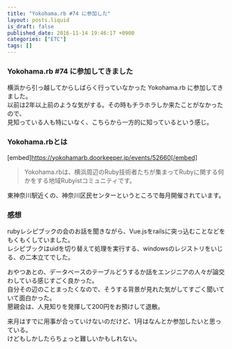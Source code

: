 ```yaml
---
title: "Yokohama.rb #74 に参加した"
layout: posts.liquid
is_draft: false
published_date: 2016-11-14 19:46:17 +0900
categories: ["ETC"]
tags: []
---
```


### Yokohama.rb #74 に参加してきました
横浜から引っ越してからしばらく行っていなかった Yokohama.rb に参加してきました。  
以前は2年以上前のような気がする。その時もチラホラしか来たことがなかったので、  
見知っている人も特にいなく、こちらから一方的に知っているという感じ。

### Yokohama.rbとは
[embed]https://yokohamarb.doorkeeper.jp/events/52660[/embed]

> Yokohama.rbは、横浜周辺のRuby技術者たちが集まってRubyに関する何かをする地域Rubyistコミュニティです。

東神奈川駅近くの、神奈川区民センターというところで毎月開催されています。

### 感想
rubyレシピブックの会のお話を聞きながら、Vue.jsをrailsに突っ込むことなどをもくもくしていました。  
レシピブックはuidを切り替えて処理を実行する、windowsのレジストリをいじる、の二本立てでした。

おやつあとの、データベースのテーブルどうするか話をエンジニアの人々が論交わしている感じすごく良かった。  
自分その辺のことまったくなので、そうする背景が見れた気がしてすごく聞いていて面白かった。  
懇親会は、人見知りを発揮して200円をお預けして退散。

来月はすでに用事が合っていけないのだけど、1月はなんとか参加したいと思っている。  
けどもしかしたらちょっと難しいかもしれない。


